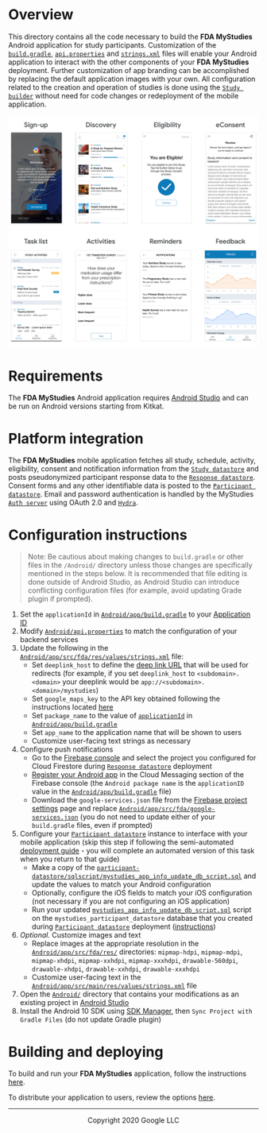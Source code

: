 <!--
 Copyright 2020 Google LLC
 Use of this source code is governed by an MIT-style
 license that can be found in the LICENSE file or at
 https://opensource.org/licenses/MIT.
-->

# Overview
This directory contains all the code necessary to build the **FDA MyStudies** Android application for study participants. Customization of the [`build.gradle`](app/build.gradle), [`api.properties`](api.properties) and [`strings.xml`](app/src/fda/res/values/strings.xml) files will enable your Android application to interact with the other components of your **FDA MyStudies** deployment. Further customization of app branding can be accomplished by replacing the default application images with your own. All configuration related to the creation and operation of studies is done using the [`Study builder`](../study-builder/) without need for code changes or redeployment of the mobile application.

![Example screens](../documentation/images/mobile-screens.png "Example screens")

# Requirements
The **FDA MyStudies** Android application requires [Android Studio](https://developer.android.com/studio/index.html) and can be run on Android versions starting from Kitkat.

# Platform integration
The **FDA MyStudies** mobile application fetches all study, schedule, activity, eligibility, consent and notification information from the [`Study datastore`](../study-datastore/) and posts pseudonymized participant response data to the [`Response datastore`](../response-datastore/). Consent forms and any other identifiable data is posted to the [`Participant datastore`](../participant-datastore/). Email and password authentication is handled by the MyStudies [`Auth server`](../auth-server/) using OAuth 2.0 and [`Hydra`](/hydra/).

# Configuration instructions

> Note: Be cautious about making changes to `build.gradle` or other files in the `/Android/` directory unless those changes are specifically mentioned in the steps below. It is recommended that file editing is done outside of Android Studio, as Android Studio can introduce conflicting configuration files (for example, avoid updating Grade plugin if prompted).

1. Set the `applicationId` in [`Android/app/build.gradle`](app/build.gradle) to your [Application ID](https://developer.android.com/studio/build/application-id)
1. Modify [`Android/api.properties`](api.properties) to match the configuration of your backend services
1. Update the following in the [`Android/app/src/fda/res/values/strings.xml`](app/src/fda/res/values/strings.xml) file:
    -    Set `deeplink_host` to define the [deep link URL](https://developer.android.com/training/app-links/deep-linking) that will be used for redirects (for example, if you set `deeplink_host` to `<subdomain>.<domain>` your deeplink would be `app://<subdomain>.<domain>/mystudies`) 
    -    Set `google_maps_key` to the API key obtained following the instructions located [here](https://developers.google.com/maps/documentation/android-sdk/get-api-key)
    -    Set `package_name` to the value of [`applicationId`](https://developer.android.com/studio/build/application-id) in [`Android/app/build.gradle`](app/build.gradle)
    -    Set `app_name` to the application name that will be shown to users 
    -    Customize user-facing text strings as necessary
1. Configure push notifications
    -    Go to the [Firebase console](https://console.firebase.google.com/) and select the project you configured for Cloud Firestore during [`Response datastore`](/response-datastore/) deployment 
    -    [Register your Android app](https://firebase.google.com/docs/android/setup) in the Cloud Messaging section of the Firebase console (the `Android package name` is the `applicationID` value in the [`Android/app/build.gradle`](app/build.gradle) file)
    -    Download the `google-services.json` file from the [Firebase project settings](https://console.firebase.google.com/project/_/settings/general/) page and replace [`Android/app/src/fda/google-services.json`](app/src/fda/google-services.json) (you do not need to update either of your `build.gradle` files, even if prompted)
1. Configure your [`Participant datastore`](/participant-datastore/) instance to interface with your mobile application (skip this step if following the semi-automated [deployment guide](/deployment/README.md) - you will complete an automated version of this task when you return to that guide)
    -    Make a copy of the [`participant-datastore/sqlscript/mystudies_app_info_update_db_script.sql`](../participant-datastore/sqlscript/mystudies_app_info_update_db_script.sql) and update the values to match your Android configuration
    -   Optionally, configure the iOS fields to match your iOS configuration (not necessary if you are not configuring an iOS application)
    -    Run your updated [`mystudies_app_info_update_db_script.sql`](../participant-datastore/sqlscript/mystudies_app_info_update_db_script.sql) script on the `mystudies_participant_datastore` database that you created during [`Participant datastore`](/participant-datastore/) deployment  ([instructions](https://cloud.google.com/sql/docs/mysql/import-export/importing#importing_a_sql_dump_file))
1. *Optional.* Customize images and text
     -    Replace images at the appropriate resolution in the [`Android/app/src/fda/res/`](app/src/fda/res/) directories: `mipmap-hdpi`, `mipmap-mdpi`, `mipmap-xhdpi`, `mipmap-xxhdpi`, `mipmap-xxxhdpi`, `drawable-560dpi`, `drawable-xhdpi`, `drawable-xxhdpi`, `drawable-xxxhdpi`
     -    Customize user-facing text in the [`Android/app/src/main/res/values/strings.xml`](app/src/main/res/values/strings.xml) file 
1. Open the [`Android/`](../Android/) directory that contains your modifications as an existing project in [Android Studio](https://developer.android.com/studio/index.html)
1. Install the Android 10 SDK using [SDK Manager](https://developer.android.com/studio/intro/update#sdk-manager), then `Sync Project with Gradle Files` (do not update Gradle plugin)	

# Building and deploying

To build and run your **FDA MyStudies** application, follow the instructions [here](https://developer.android.com/studio/run).

To distribute your application to users, review the options [here](https://developer.android.com/studio/publish). 

***
<p align="center">Copyright 2020 Google LLC</p>

